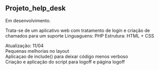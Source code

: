 ## Projeto_help_desk

Em desenvolvimento.

Trata-se de um aplicativo web com tratamento de login e criação de chamados para um suporte
Linguaguens: PHP
Estrutura: HTML + CSS

Atualização: 11/04 <br>
Pequenas melhorias no layout <br>
Aplicaçao de include() para deixar código menos verboso <br>
Criação e aplicação do script para logoff e página logoff
